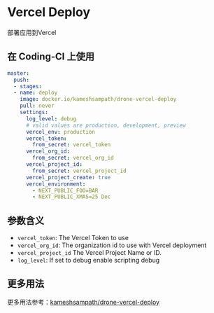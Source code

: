 # Vercel Deploy

部署应用到Vercel

## 在 Coding-CI 上使用

```yml
master:
  push:
  - stages:
  - name: deploy
    image: docker.io/kameshsampath/drone-vercel-deploy
    pull: never
    settings:
      log_level: debug
      # valid values are production, development, preview
      vercel_env: production
      vercel_token:
        from_secret: vercel_token
      vercel_org_id:
        from_secret: vercel_org_id
      vercel_project_id:
        from_secret: vercel_project_id
      vercel_project_create: true
      vercel_environment:
        - NEXT_PUBLIC_FOO=BAR
        - NEXT_PUBLIC_XMAS=25 Dec
```

## 参数含义

* `vercel_token`: The Vercel Token to use
* `vercel_org_id`: The organization id to use with Vercel deployment
* `vercel_project_id` The Vercel Project Name or ID.
* `log_level`:  If set to debug enable scripting debug

## 更多用法

更多用法参考：[kameshsampath/drone-vercel-deploy](https://github.com/kameshsampath/drone-vercel-deploy)

